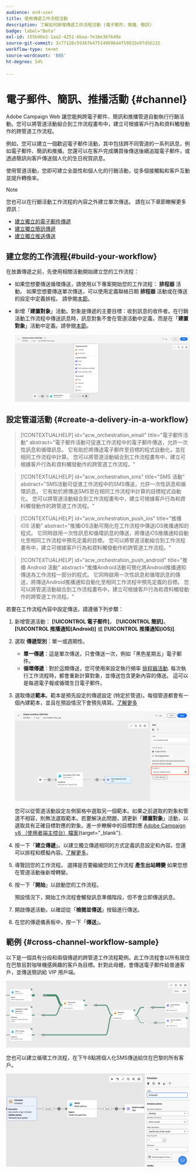 ```yaml
---
audience: end-user
title: 使用傳遞工作流程活動
description: 了解如何新增傳遞工作流程活動 (電子郵件、推播、簡訊)
badge: label="Beta"
exl-id: 155b40e2-1aa2-4251-bbaa-7e16e36f649e
source-git-commit: 3c77120c5936f647514969644f59833e97d56232
workflow-type: tm+mt
source-wordcount: '885'
ht-degree: 54%

---
```


# 電子郵件、簡訊、推播活動 {#channel}

Adobe Campaign Web 讓您能夠跨電子郵件、簡訊和推播管道自動執行行銷活動。您可以將管道活動組合到工作流程畫布中，建立可根據客戶行為和資料觸發動作的跨管道工作流程。

例如，您可以建立一個歡迎電子郵件活動，其中包括跨不同管道的一系列訊息，例如電子郵件、簡訊和推播。您還可以在客戶完成購買後傳送後續追蹤電子郵件，或透過簡訊向客戶傳送個人化的生日祝賀訊息。

使用管道活動，您即可建立全面性和個人化的行銷活動，從多個接觸點和客戶互動並提升轉換率。

>[!NOTE]
>
>您也可以在行銷活動工作流程的內容之外建立單次傳送。 請在以下章節瞭解更多資訊：
>* [建立獨立的電子郵件傳遞](../../email/create-email.md)
>* [建立獨立簡訊傳遞](../../sms/create-sms.md)
>* [建立獨立推送傳送](../../push/create-push.md)

## 建立您的工作流程{#build-your-workflow}

在放置傳遞之前，先使用相關活動開始建立您的工作流程：

* 如果您想要傳送循環傳送，請使用以下專案開始您的工作流程： **排程器** 活動。 如果您想要傳送單次傳送，可以使用定義聯絡日期 **排程器** 活動或在傳送的設定中定義排程。 請參閱[本節](scheduler.md)。

* 新增「**建置對象**」活動。對象是傳遞的主要目標：收到訊息的收件者。在行銷活動工作流程中傳送訊息時，訊息對象不會在管道活動中定義，而是在「**建置對象**」活動中定義。請參閱[本節](build-audience.md)。

  ![](../../msg/assets/add-delivery-in-wf.png)

## 設定管道活動 {#create-a-delivery-in-a-workflow}


>[!CONTEXTUALHELP]
>id="acw_orchestration_email"
>title="電子郵件活動"
>abstract="電子郵件活動可促進工作流程中的電子郵件傳送，允許一次性訊息和循環訊息。 它有助於將傳送電子郵件至目標的程式自動化，並在相同工作流程中計算。 您可以將管道活動組合到工作流程畫布中，建立可根據客戶行為和資料觸發動作的跨管道工作流程。"


>[!CONTEXTUALHELP]
>id="acw_orchestration_sms"
>title="SMS 活動"
>abstract="SMS活動可促進工作流程中的SMS傳送，允許一次性訊息和循環訊息。 它有助於將傳送SMS至在相同工作流程中計算的目標程式自動化。 您可以將管道活動組合到工作流程畫布中，建立可根據客戶行為和資料觸發動作的跨管道工作流程。"


>[!CONTEXTUALHELP]
>id="acw_orchestration_push_ios"
>title="推播 iOS 活動"
>abstract="推播iOS活動可簡化在工作流程中傳送iOS推播通知的程式。 它同時啟用一次性訊息和循環訊息的傳送，將傳送iOS推播通知自動化至相同工作流程中預先定義的目標。 您可以將管道活動組合到工作流程畫布中，建立可根據客戶行為和資料觸發動作的跨管道工作流程。"


>[!CONTEXTUALHELP]
>id="acw_orchestration_push_android"
>title="推播 Android 活動"
>abstract="推播Android活動可簡化將Android推播通知傳送為工作流程一部分的程式。 它同時啟用一次性訊息和循環訊息的傳送，將傳送Android推播通知自動化至相同工作流程中預先定義的目標。 您可以將管道活動組合到工作流程畫布中，建立可根據客戶行為和資料觸發動作的跨管道工作流程。"

若要在工作流程內容中設定傳送，請遵循下列步驟：

1. 新增管道活動： **[!UICONTROL 電子郵件]**， **[!UICONTROL 簡訊]**， **[!UICONTROL 推播通知(Android)]** 或 **[!UICONTROL 推播通知(iOS)]**.

1. 選取 **傳遞型別**：單一或週期性。

   * **單一傳遞**：這是單次傳送，只會傳送一次，例如「黑色星期五」電子郵件。
   * **循環傳遞**：對於這類傳送，您可使用來設定執行頻率 [排程器活動](scheduler.md). 每次執行工作流程時，都會重新計算對象，並傳送包含更新內容的傳送。 這可以是每週電子報或循環生日電子郵件。

1. 選取傳遞&#x200B;**範本**。範本是預先設定的傳遞設定 (特定於管道)。每個管道都會有一個內建範本，並且在預設情況下會預先填寫。[了解更多](../../msg/delivery-template.md)

   ![](../assets/delivery-activity-in-wf.png)

   您可以從管道活動設定左側窗格中選取另一個範本。如果之前選取的對象和管道不相容，則無法選取範本。若要解決此問題，請更新「**建置對象**」活動，以選取具有正確目標對應的對象。進一步瞭解中的目標對應 [Adobe Campaign v8 （使用者端主控台）檔案](https://experienceleague.adobe.com/docs/campaign/campaign-v8/audience/add-profiles/target-mappings.html){target="_blank"}.

1. 按一下「**建立傳遞**」。以建立獨立傳遞相同的方式定義訊息設定和內容。您還可以排程和模擬內容。[了解更多](../../msg/gs-messages.md)。

1. 導覽回您的工作流程。 選擇是否要繼續您的工作流程 **產生出站轉變** 如果您想在管道活動後新增轉變。

1. 按一下「**開始**」以啟動您的工作流程。

   預設情況下，開始工作流程會觸發訊息準備階段，但不會立即傳送訊息。

1. 開啟傳遞活動，以確認從「**檢閱並傳送**」按鈕進行傳送。

1. 在您的傳遞儀表板中，按一下「**傳送**」。

## 範例 {#cross-channel-workflow-sample}

以下是一個具有分段和兩個傳遞的跨管道工作流程範例。此工作流程會以所有居住在巴黎且對咖啡機感興趣的客戶為目標。針對此母體，會傳送電子郵件給普通客戶，並傳送簡訊給 VIP 用戶端。

![](../assets/workflow-channel-example.png)

<!--
description, which use case you can perform (common other activities that you can link before of after the activity)

how to add and configure the activity

example of a configured activity within a workflow
The Email delivery activity allows you to configure the sending an email in a workflow. 

-->

您也可以建立循環工作流程，在下午8點將個人化SMS傳送給住在巴黎的所有客戶。

![](../assets/workflow-channel-example2.png)

<!-- Scheduled emails available?

This can be a single send email and sent just once, or it can be a recurring email.
* Single send emails are standard emails, sent once.
* Recurring emails allow you to send the same email multiple times to different targets over a defined period. You can aggregate the deliveries per period in order to get reports that correspond to your needs.

When linked to a scheduler, you can define recurring emails.
Email recipients are defined upstream of the activity in the same workflow, via an Audience targeting activity.

-->


<!--The message preparation is triggered according to the workflow execution parameters. From the message dashboard, you can select whether to request or not a manual confirmation to send the message (required by default). You can start the workflow manually or place a scheduler activity in the workflow to automate execution.-->
